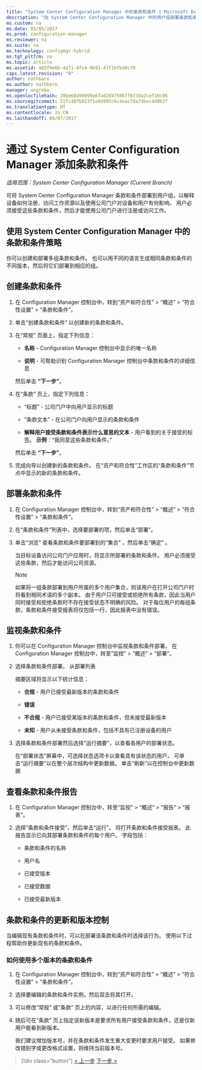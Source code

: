 ```yaml
---
title: "System Center Configuration Manager 中的条款和条件 | Microsoft Docs"
description: "向 System Center Configuration Manager 中的用户组部署条款和条件。"
ms.custom: na
ms.date: 03/05/2017
ms.prod: configuration-manager
ms.reviewer: na
ms.suite: na
ms.technology: configmgr-hybrid
ms.tgt_pltfrm: na
ms.topic: article
ms.assetid: 4d3f9e6b-4d71-4fc4-9b91-47f1bfbd8c70
caps.latest.revision: "9"
author: nathbarn
ms.author: nathbarn
manager: angrobe
ms.openlocfilehash: 20be68496099a67ad2d475067f073da2cef16c86
ms.sourcegitcommit: 51fc48fb023f1e8d995c6c4eacfda7dbec4d0b2f
ms.translationtype: HT
ms.contentlocale: zh-CN
ms.lasthandoff: 08/07/2017
---
```

# <a name="add-terms-and-conditions-with-system-center-configuration-manager"></a>通过 System Center Configuration Manager 添加条款和条件

*适用范围：System Center Configuration Manager (Current Branch)*

可将 System Center Configuration Manager 条款和条件部署到用户组，以解释设备如何注册、访问工作资源以及使用公司门户对设备和用户有何影响。 用户必须接受这些条款和条件，然后才能使用公司门户进行注册或访问工作。  

 ## <a name="working-with-terms-and-conditions-policies-in-system-center-configuration-manager"></a>使用 System Center Configuration Manager 中的条款和条件策略  
 你可以创建和部署多组条款和条件。 也可以用不同的语言生成相同条款和条件的不同版本，然后将它们部署到相应的组。  

## <a name="to-create-a-terms-and-conditions"></a>创建条款和条件  

1.  在 Configuration Manager 控制台中，转到“资产和符合性” > “概述” > “符合性设置” > “条款和条件”。  

2.  单击“创建条款和条件”  以创建新的条款和条件。  

3.  在“常规”  页面上，指定下列信息：  

    -   **名称** - Configuration Manager 控制台中显示的唯一名称  

    -   **说明** - 可帮助识别 Configuration Manager 控制台中条款和条件的详细信息  

     然后单击 **“下一步”**。  

4.  在“条款”  页上，指定下列信息：  

    -   “标题” - 公司门户中向用户显示的标题  

    -   “条款文本” - 在公司门户向用户显示的条款和条件  

    -   **解释用户接受条款和条件表示什么意思的文本** - 用户看到的关于接受的标签。 **示例**：“我同意这些条款和条件。”  

     然后单击 **“下一步”**。  

5.  完成向导以创建新的条款和条件。 在“资产和符合性”工作区的“条款和条件”节点中显示的新的条款和条件。  

## <a name="to-deploy-a-terms-and-conditions"></a>部署条款和条件  

1.  在 Configuration Manager 控制台中，转到“资产和符合性” > “概述” > “符合性设置” > “条款和条件”。  

2.  在“条款和条件”列表中，选择要部署的项，然后单击“部署”。  

3.  单击“浏览” 查看条款和条件要部署到的“集合”  ，然后单击“确定” 。  

     当目标设备访问公司门户应用时，将显示所部署的条款和条件。 用户必须接受这些条款，然后才能访问公司资源。  

    > [!NOTE]  
    >  如果将一组条款部署到用户所属的多个用户集合，则该用户在打开公司门户时将看到相同术语的多个副本。 由于用户只可接受或拒绝所有条款，因此当用户同时接受和拒绝条款时不存在接受状态不明确的风险。 对于每位用户的每组条款，条款和条件接受报表将仅包括一行，因此报表中没有错误。  

## <a name="to-monitor-terms-and-conditions"></a>监视条款和条件  

1.  你可以在 Configuration Manager 控制台中监视条款和条件部署。 在 Configuration Manager 控制台中，转至“监控” > “概述” > “部署”。  

2.  选择条款和条件部署。 从部署列表  

     摘要区域将显示以下统计信息：  

    -   **合规** - 用户已接受最新版本的条款和条件  

    -   **错误**  

    -   **不合规** - 用户已接受某版本的条款和条件，但未接受最新版本  

    -   **未知** - 用户从未接受条款和条件，包括不具有已注册设备的用户  

3.  选择条款和条件部署然后选择“运行摘要”，以查看各用户的部署状态。  

     在“部署状态”屏幕中，可选择状态选项卡以查看具有该状态的用户。 可单击“运行摘要”以在整个层次结构中更新数据。 单击“刷新”以在控制台中更新数据  

## <a name="to-view--a-terms-and-conditions-report"></a>查看条款和条件报告  

1.  在 Configuration Manager 控制台中，转至“监视” > “概述” > “报告” > “报表”。  

2.  选择“条款和条件接受”，然后单击“运行”。 将打开条款和条件接受报表。 此报告显示已向其部署条款和条件的每个用户。 字段包括：  

    -   条款和条件的名称  

    -   用户名  

    -   已接受版本  

    -   已接受数据  

    -   已接受最新版本  

## <a name="updates-and-version-control-for-terms-and-conditions"></a>条款和条件的更新和版本控制  
 当编辑现有条款和条件时，可以在部署该条款和条件时选择该行为。 使用以下过程帮助你更新现有的条款和条件。  

### <a name="how-to-work-with-multiple-versions-of-terms-and-conditions"></a>如何使用多个版本的条款和条件  

1.  在 Configuration Manager 控制台中，转到“资产和符合性” > “概述” > “符合性设置” > “条款和条件”。  

2.  选择要编辑的条款和条件实例，然后双击将其打开。  

3.  可以修改“常规”  或“条款”  页上的内容，以进行任何所需的编辑。  

4.  随后可在“条款”  页上指定该新版本是要求所有用户接受条款和条件，还是仅新用户能看到新版本。  

     我们建议增加版本号，并在条款和条件发生重大变更时要求用户接受。 如果修改错别字或更改格式设置，则维持当前版本号。

> [!div class="button"]
[< 上一步](configure-intune-subscription.md)  [下一步 >](create-service-connection-point.md)
